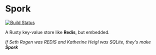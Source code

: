# Spork

[![Build Status](https://travis-ci.org/Jarusk/spork.svg?branch=master)](https://travis-ci.org/Jarusk/spork)


A Rusty key-value store like **Redis**, but embedded.

*If Seth Rogen was REDIS and Katherine Heigl was SQLite, they's make __Spork__*

